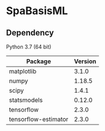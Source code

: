 # SpaBasisML

## Dependency

Python 3.7 (64 bit)

|Package|Version|
|---------------------|--------|
|matplotlib|3.1.0|
|numpy|1.18.5|
|scipy|1.4.1|
|statsmodels|0.12.0|
|tensorflow|2.3.0|
|tensorflow-estimator|2.3.0|
